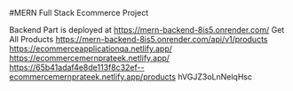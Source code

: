 #MERN Full Stack Ecommerce Project

Backend Part is deployed at https://mern-backend-8is5.onrender.com/
Get All Products https://mern-backend-8is5.onrender.com/api/v1/products
https://ecommerceapplicationqa.netlify.app/
https://ecommercemernprateek.netlify.app/
https://65b41adaf4e8de113f8c32ef--ecommercemernprateek.netlify.app/products
hVGJZ3oLnNelqHsc